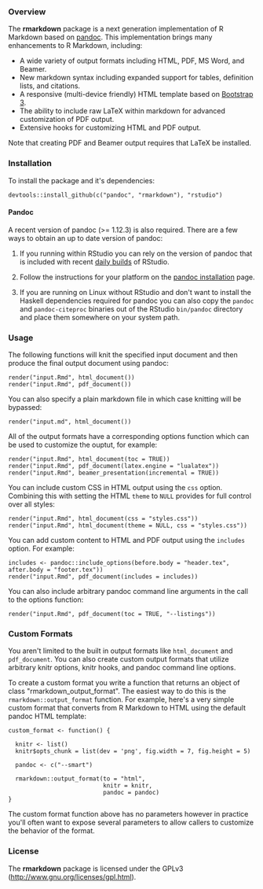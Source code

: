 
### Overview

The **rmarkdown** package is a next generation implementation of R Markdown based on [pandoc](http://johnmacfarlane.net/pandoc/). This implementation brings many enhancements to R Markdown, including:

* A wide variety of output formats including HTML, PDF, MS Word, and Beamer.
* New markdown syntax including expanded support for tables, definition lists, and citations.
* A responsive (multi-device friendly) HTML template based on [Bootstrap 3](http://getbootstrap.com).
* The ability to include raw LaTeX within markdown for advanced customization of PDF output.
* Extensive hooks for customizing HTML and PDF output.

Note that creating PDF and Beamer output requires that LaTeX be installed.

### Installation

To install the package and it's dependencies:

```
devtools::install_github(c("pandoc", "rmarkdown"), "rstudio")
```

#### Pandoc

A recent version of pandoc (>= 1.12.3) is also required. There are a few ways to obtain an up to date version of pandoc:

1. If you running within RStudio you can rely on the version of pandoc that is included with recent [daily builds](http://www.rstudio.org/download/daily) of RStudio.

2. Follow the instructions for your platform on the [pandoc installation](http://johnmacfarlane.net/pandoc/installing.html) page.

3. If you are running on Linux without RStudio and don't want to install the Haskell dependencies required for pandoc you can also copy the `pandoc` and `pandoc-citeproc` binaries out of the RStudio `bin/pandoc` directory and place them somewhere on your system path.


### Usage

The following functions will knit the specified input document and then produce the final output document using pandoc:

```
render("input.Rmd", html_document())
render("input.Rmd", pdf_document())
```

You can also specify a plain markdown file in which case knitting will be bypassed:

```
render("input.md", html_document())
```

All of the output formats have a corresponding options function which can be used to customize the ouptut, for example:

```
render("input.Rmd", html_document(toc = TRUE))
render("input.Rmd", pdf_document(latex.engine = "lualatex"))
render("input.Rmd", beamer_presentation(incremental = TRUE))
```

You can include custom CSS in HTML output using the `css` option. Combining this with setting the HTML `theme` to `NULL` provides for full control over all styles:

```
render("input.Rmd", html_document(css = "styles.css"))
render("input.Rmd", html_document(theme = NULL, css = "styles.css"))
```

You can add custom content to HTML and PDF output using the `includes` option. For example:

```
includes <- pandoc::include_options(before.body = "header.tex", after.body = "footer.tex"))
render("input.Rmd", pdf_document(includes = includes))
```

You can also include arbitrary pandoc command line arguments in the call to the options function:

```
render("input.Rmd", pdf_document(toc = TRUE, "--listings"))
```

### Custom Formats

You aren't limited to the built in output formats like `html_document` and `pdf_document`. You can also create custom output formats that utilize arbitrary knitr options, knitr hooks, and pandoc command line options.

To create a custom format you write a function that returns an object of class "rmarkdown_output_format". The easiest way to do this is the `rmarkdown::output_format` function. For example, here's a very simple custom format that converts from R Markdown to HTML using the default pandoc HTML template:

```
custom_format <- function() {

  knitr <- list()
  knitr$opts_chunk = list(dev = 'png', fig.width = 7, fig.height = 5)

  pandoc <- c("--smart")

  rmarkdown::output_format(to = "html",
                           knitr = knitr,
                           pandoc = pandoc)
}
```

The custom format function above has no parameters however in practice you'll often want to expose several parameters to allow callers to customize the behavior of the format.

### License

The **rmarkdown** package is licensed under the GPLv3 (http://www.gnu.org/licenses/gpl.html).






